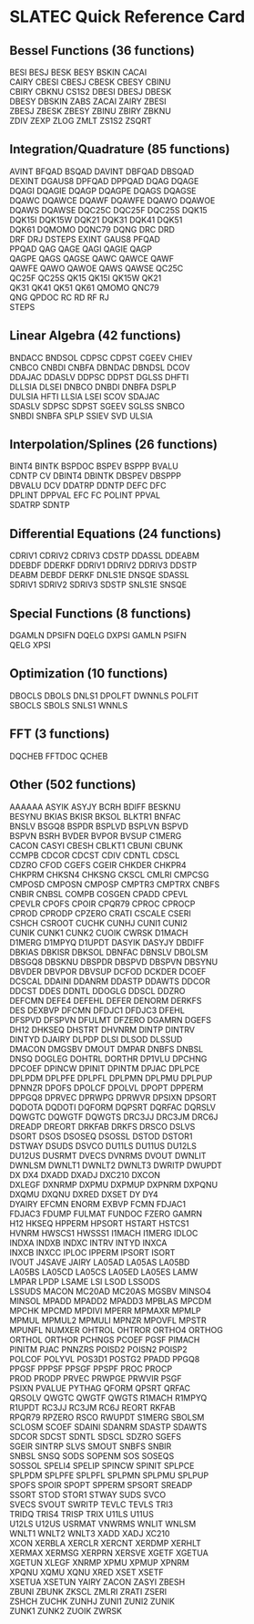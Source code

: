 # SLATEC Quick Reference Card

## Bessel Functions (36 functions)

BESI        BESJ        BESK        BESY        BSKIN       CACAI     
CAIRY       CBESI       CBESJ       CBESK       CBESY       CBINU     
CBIRY       CBKNU       CS1S2       DBESI       DBESJ       DBESK     
DBESY       DBSKIN      ZABS        ZACAI       ZAIRY       ZBESI     
ZBESJ       ZBESK       ZBESY       ZBINU       ZBIRY       ZBKNU     
ZDIV        ZEXP        ZLOG        ZMLT        ZS1S2       ZSQRT     

## Integration/Quadrature (85 functions)

AVINT       BFQAD       BSQAD       DAVINT      DBFQAD      DBSQAD    
DEXINT      DGAUS8      DPFQAD      DPPQAD      DQAG        DQAGE     
DQAGI       DQAGIE      DQAGP       DQAGPE      DQAGS       DQAGSE    
DQAWC       DQAWCE      DQAWF       DQAWFE      DQAWO       DQAWOE    
DQAWS       DQAWSE      DQC25C      DQC25F      DQC25S      DQK15     
DQK15I      DQK15W      DQK21       DQK31       DQK41       DQK51     
DQK61       DQMOMO      DQNC79      DQNG        DRC         DRD       
DRF         DRJ         DSTEPS      EXINT       GAUS8       PFQAD     
PPQAD       QAG         QAGE        QAGI        QAGIE       QAGP      
QAGPE       QAGS        QAGSE       QAWC        QAWCE       QAWF      
QAWFE       QAWO        QAWOE       QAWS        QAWSE       QC25C     
QC25F       QC25S       QK15        QK15I       QK15W       QK21      
QK31        QK41        QK51        QK61        QMOMO       QNC79     
QNG         QPDOC       RC          RD          RF          RJ        
STEPS     

## Linear Algebra (42 functions)

BNDACC      BNDSOL      CDPSC       CDPST       CGEEV       CHIEV     
CNBCO       CNBDI       CNBFA       DBNDAC      DBNDSL      DCOV      
DDAJAC      DDASLV      DDPSC       DDPST       DGLSS       DHFTI     
DLLSIA      DLSEI       DNBCO       DNBDI       DNBFA       DSPLP     
DULSIA      HFTI        LLSIA       LSEI        SCOV        SDAJAC    
SDASLV      SDPSC       SDPST       SGEEV       SGLSS       SNBCO     
SNBDI       SNBFA       SPLP        SSIEV       SVD         ULSIA     

## Interpolation/Splines (26 functions)

BINT4       BINTK       BSPDOC      BSPEV       BSPPP       BVALU     
CDNTP       CV          DBINT4      DBINTK      DBSPEV      DBSPPP    
DBVALU      DCV         DDATRP      DDNTP       DEFC        DFC       
DPLINT      DPPVAL      EFC         FC          POLINT      PPVAL     
SDATRP      SDNTP     

## Differential Equations (24 functions)

CDRIV1      CDRIV2      CDRIV3      CDSTP       DDASSL      DDEABM    
DDEBDF      DDERKF      DDRIV1      DDRIV2      DDRIV3      DDSTP     
DEABM       DEBDF       DERKF       DNLS1E      DNSQE       SDASSL    
SDRIV1      SDRIV2      SDRIV3      SDSTP       SNLS1E      SNSQE     

## Special Functions (8 functions)

DGAMLN      DPSIFN      DQELG       DXPSI       GAMLN       PSIFN     
QELG        XPSI      

## Optimization (10 functions)

DBOCLS      DBOLS       DNLS1       DPOLFT      DWNNLS      POLFIT    
SBOCLS      SBOLS       SNLS1       WNNLS     

## FFT (3 functions)

DQCHEB      FFTDOC      QCHEB     

## Other (502 functions)

AAAAAA      ASYIK       ASYJY       BCRH        BDIFF       BESKNU    
BESYNU      BKIAS       BKISR       BKSOL       BLKTR1      BNFAC     
BNSLV       BSGQ8       BSPDR       BSPLVD      BSPLVN      BSPVD     
BSPVN       BSRH        BVDER       BVPOR       BVSUP       C1MERG    
CACON       CASYI       CBESH       CBLKT1      CBUNI       CBUNK     
CCMPB       CDCOR       CDCST       CDIV        CDNTL       CDSCL     
CDZRO       CFOD        CGEFS       CGEIR       CHKDER      CHKPR4    
CHKPRM      CHKSN4      CHKSNG      CKSCL       CMLRI       CMPCSG    
CMPOSD      CMPOSN      CMPOSP      CMPTR3      CMPTRX      CNBFS     
CNBIR       CNBSL       COMPB       COSGEN      CPADD       CPEVL     
CPEVLR      CPOFS       CPOIR       CPQR79      CPROC       CPROCP    
CPROD       CPRODP      CPZERO      CRATI       CSCALE      CSERI     
CSHCH       CSROOT      CUCHK       CUNHJ       CUNI1       CUNI2     
CUNIK       CUNK1       CUNK2       CUOIK       CWRSK       D1MACH    
D1MERG      D1MPYQ      D1UPDT      DASYIK      DASYJY      DBDIFF    
DBKIAS      DBKISR      DBKSOL      DBNFAC      DBNSLV      DBOLSM    
DBSGQ8      DBSKNU      DBSPDR      DBSPVD      DBSPVN      DBSYNU    
DBVDER      DBVPOR      DBVSUP      DCFOD       DCKDER      DCOEF     
DCSCAL      DDAINI      DDANRM      DDASTP      DDAWTS      DDCOR     
DDCST       DDES        DDNTL       DDOGLG      DDSCL       DDZRO     
DEFCMN      DEFE4       DEFEHL      DEFER       DENORM      DERKFS    
DES         DEXBVP      DFCMN       DFDJC1      DFDJC3      DFEHL     
DFSPVD      DFSPVN      DFULMT      DFZERO      DGAMRN      DGEFS     
DH12        DHKSEQ      DHSTRT      DHVNRM      DINTP       DINTRV    
DINTYD      DJAIRY      DLPDP       DLSI        DLSOD       DLSSUD    
DMACON      DMGSBV      DMOUT       DMPAR       DNBFS       DNBSL     
DNSQ        DOGLEG      DOHTRL      DORTHR      DP1VLU      DPCHNG    
DPCOEF      DPINCW      DPINIT      DPINTM      DPJAC       DPLPCE    
DPLPDM      DPLPFE      DPLPFL      DPLPMN      DPLPMU      DPLPUP    
DPNNZR      DPOFS       DPOLCF      DPOLVL      DPOPT       DPPERM    
DPPGQ8      DPRVEC      DPRWPG      DPRWVR      DPSIXN      DPSORT    
DQDOTA      DQDOTI      DQFORM      DQPSRT      DQRFAC      DQRSLV    
DQWGTC      DQWGTF      DQWGTS      DRC3JJ      DRC3JM      DRC6J     
DREADP      DREORT      DRKFAB      DRKFS       DRSCO       DSLVS     
DSORT       DSOS        DSOSEQ      DSOSSL      DSTOD       DSTOR1    
DSTWAY      DSUDS       DSVCO       DU11LS      DU11US      DU12LS    
DU12US      DUSRMT      DVECS       DVNRMS      DVOUT       DWNLIT    
DWNLSM      DWNLT1      DWNLT2      DWNLT3      DWRITP      DWUPDT    
DX          DX4         DXADD       DXADJ       DXC210      DXCON     
DXLEGF      DXNRMP      DXPMU       DXPMUP      DXPNRM      DXPQNU    
DXQMU       DXQNU       DXRED       DXSET       DY          DY4       
DYAIRY      EFCMN       ENORM       EXBVP       FCMN        FDJAC1    
FDJAC3      FDUMP       FULMAT      FUNDOC      FZERO       GAMRN     
H12         HKSEQ       HPPERM      HPSORT      HSTART      HSTCS1    
HVNRM       HWSCS1      HWSSS1      I1MACH      I1MERG      IDLOC     
INDXA       INDXB       INDXC       INTRV       INTYD       INXCA     
INXCB       INXCC       IPLOC       IPPERM      IPSORT      ISORT     
IVOUT       J4SAVE      JAIRY       LA05AD      LA05AS      LA05BD    
LA05BS      LA05CD      LA05CS      LA05ED      LA05ES      LAMW      
LMPAR       LPDP        LSAME       LSI         LSOD        LSSODS    
LSSUDS      MACON       MC20AD      MC20AS      MGSBV       MINSO4    
MINSOL      MPADD       MPADD2      MPADD3      MPBLAS      MPCDM     
MPCHK       MPCMD       MPDIVI      MPERR       MPMAXR      MPMLP     
MPMUL       MPMUL2      MPMULI      MPNZR       MPOVFL      MPSTR     
MPUNFL      NUMXER      OHTROL      OHTROR      ORTHO4      ORTHOG    
ORTHOL      ORTHOR      PCHNGS      PCOEF       PGSF        PIMACH    
PINITM      PJAC        PNNZRS      POISD2      POISN2      POISP2    
POLCOF      POLYVL      POS3D1      POSTG2      PPADD       PPGQ8     
PPGSF       PPPSF       PPSGF       PPSPF       PROC        PROCP     
PROD        PRODP       PRVEC       PRWPGE      PRWVIR      PSGF      
PSIXN       PVALUE      PYTHAG      QFORM       QPSRT       QRFAC     
QRSOLV      QWGTC       QWGTF       QWGTS       R1MACH      R1MPYQ    
R1UPDT      RC3JJ       RC3JM       RC6J        REORT       RKFAB     
RPQR79      RPZERO      RSCO        RWUPDT      S1MERG      SBOLSM    
SCLOSM      SCOEF       SDAINI      SDANRM      SDASTP      SDAWTS    
SDCOR       SDCST       SDNTL       SDSCL       SDZRO       SGEFS     
SGEIR       SINTRP      SLVS        SMOUT       SNBFS       SNBIR     
SNBSL       SNSQ        SODS        SOPENM      SOS         SOSEQS    
SOSSOL      SPELI4      SPELIP      SPINCW      SPINIT      SPLPCE    
SPLPDM      SPLPFE      SPLPFL      SPLPMN      SPLPMU      SPLPUP    
SPOFS       SPOIR       SPOPT       SPPERM      SPSORT      SREADP    
SSORT       STOD        STOR1       STWAY       SUDS        SVCO      
SVECS       SVOUT       SWRITP      TEVLC       TEVLS       TRI3      
TRIDQ       TRIS4       TRISP       TRIX        U11LS       U11US     
U12LS       U12US       USRMAT      VNWRMS      WNLIT       WNLSM     
WNLT1       WNLT2       WNLT3       XADD        XADJ        XC210     
XCON        XERBLA      XERCLR      XERCNT      XERDMP      XERHLT    
XERMAX      XERMSG      XERPRN      XERSVE      XGETF       XGETUA    
XGETUN      XLEGF       XNRMP       XPMU        XPMUP       XPNRM     
XPQNU       XQMU        XQNU        XRED        XSET        XSETF     
XSETUA      XSETUN      YAIRY       ZACON       ZASYI       ZBESH     
ZBUNI       ZBUNK       ZKSCL       ZMLRI       ZRATI       ZSERI     
ZSHCH       ZUCHK       ZUNHJ       ZUNI1       ZUNI2       ZUNIK     
ZUNK1       ZUNK2       ZUOIK       ZWRSK     
